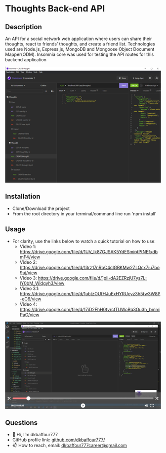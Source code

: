 # Thoughts Back-end API

## Description 

  An API for a social network web application where users can share their thoughts, react to friends’ thoughts, and create a friend list.
  Technologies used are Node.js, Express.js, MongoDB and Mongoose Object Document Mapper(ODM). Insomnia core was used for testing the API routes for this backend application

!['app'](assets/images/app.PNG) 
  

## Installation

  - Clone/Download the project
  - From the root directory in your terminal/command line run 'npm install'
  
## Usage 
  
  - For clarity, use the links below to watch a quick tutorial on how to use:
    - Video 1: https://drive.google.com/file/d/1UV_lk87GJSAK5YdESmiptPtNEfxdbmF4/view
    - Video 2: https://drive.google.com/file/d/13rz17nRbC4cIGBKMw2ZLQcx7iu7bo9uj/view
    - Video 3: https://drive.google.com/file/d/1pii-dA2EZRzjU7ys7L-lY0bM_Wldgyh3/view
    - Video 3.1: https://drive.google.com/file/d/1ubtzOUfHJuExHYRUcyz3h5tw3W8P-eC6/view
    - Video 4: https://drive.google.com/file/d/17iD2FhH0tyrctTUWoBq3Ou3h_bmmjPaO/view
  
!['tutorial'](assets/images/tutorial.PNG)

## Questions
  - 👋 Hi, I’m dkbaffour777
  - GitHub profile link: [github.com/dkbaffour777/](https://github.com/dkbaffour777/)
  - 📫 How to reach, email: dkbaffour777career@gmail.com
